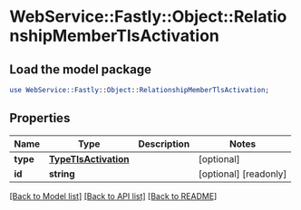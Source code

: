 # WebService::Fastly::Object::RelationshipMemberTlsActivation

## Load the model package
```perl
use WebService::Fastly::Object::RelationshipMemberTlsActivation;
```

## Properties
Name | Type | Description | Notes
------------ | ------------- | ------------- | -------------
**type** | [**TypeTlsActivation**](TypeTlsActivation.md) |  | [optional] 
**id** | **string** |  | [optional] [readonly] 

[[Back to Model list]](../README.md#documentation-for-models) [[Back to API list]](../README.md#documentation-for-api-endpoints) [[Back to README]](../README.md)


